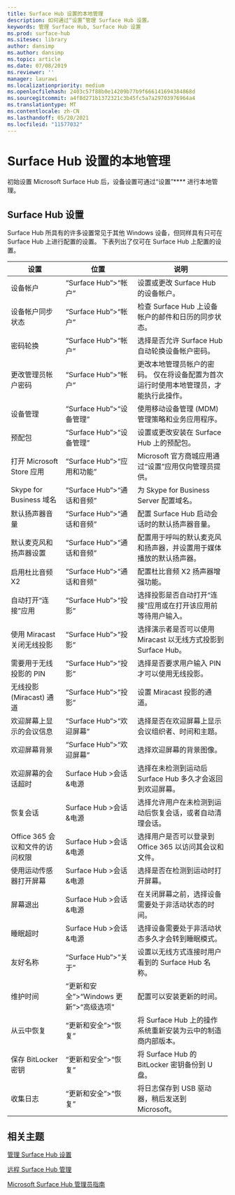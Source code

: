 ```yaml
---
title: Surface Hub 设置的本地管理
description: 如何通过“设置”管理 Surface Hub 设置。
keywords: 管理 Surface Hub, Surface Hub 设置
ms.prod: surface-hub
ms.sitesec: library
author: dansimp
ms.author: dansimp
ms.topic: article
ms.date: 07/08/2019
ms.reviewer: ''
manager: laurawi
ms.localizationpriority: medium
ms.openlocfilehash: 2403c57f88b0e14209b77b9f666141694384868d
ms.sourcegitcommit: a4f8d271b1372321c3b45fc5a7a29703976964a4
ms.translationtype: MT
ms.contentlocale: zh-CN
ms.lasthandoff: 05/20/2021
ms.locfileid: "11577032"
---
```

# <a name="local-management-for-surface-hub-settings"></a>Surface Hub 设置的本地管理

初始设置 Microsoft Surface Hub 后，设备设置可通过“设置”**** 进行本地管理。

## <a name="surface-hub-settings"></a>Surface Hub 设置

Surface Hub 所具有的许多设置常见于其他 Windows 设备，但同样具有只可在 Surface Hub 上进行配置的设置。 下表列出了仅可在 Surface Hub 上配置的设置。 

| 设置 | 位置 | 说明 |
| ------- | -------- | ----------- |
| 设备帐户 | “Surface Hub”>“帐户” | 设置或更改 Surface Hub 的设备帐户。 |
| 设备帐户同步状态 | “Surface Hub”>“帐户” | 检查 Surface Hub 上设备帐户的邮件和日历的同步状态。 |
| 密码轮换 | “Surface Hub”>“帐户” | 选择是否允许 Surface Hub 自动轮换设备帐户密码。|
| 更改管理员帐户密码  | “Surface Hub”>“帐户” | 更改本地管理员帐户的密码。 仅在将设备配置为首次运行时使用本地管理员，才能执行此操作。 |
| 设备管理 | “Surface Hub”>“设备管理” | 使用移动设备管理 (MDM) 管理策略和业务应用程序。 |
| 预配包 | “Surface Hub”>“设备管理” | 设置或更改安装在 Surface Hub 上的预配包。 |
| 打开 Microsoft Store 应用 | “Surface Hub”>“应用和功能” | Microsoft 官方商城应用通过“设置”应用仅向管理员提供。 |
| Skype for Business 域名 | “Surface Hub”>“通话和音频” | 为 Skype for Business Server 配置域名。 |
| 默认扬声器音量 | “Surface Hub”>“通话和音频” | 配置 Surface Hub 启动会话时的默认扬声器音量。 |
| 默认麦克风和扬声器设置 | “Surface Hub”>“通话和音频” | 配置用于呼叫的默认麦克风和扬声器，并设置用于媒体播放的默认扬声器。 |
| 启用杜比音频 X2 | “Surface Hub”>“通话和音频” | 配置杜比音频 X2 扬声器增强功能。 |
| 自动打开“连接”应用 | “Surface Hub”>“投影” | 选择投影是否自动打开“连接”应用或在打开该应用前等待用户输入。 |
| 使用 Miracast 关闭无线投影 | “Surface Hub”>“投影” | 选择演示者是否可以使用 Miracast 以无线方式投影到 Surface Hub。 |
| 需要用于无线投影的 PIN | “Surface Hub”>“投影” | 选择是否要求用户输入 PIN 才可以使用无线投影。 |
| 无线投影 (Miracast) 通道 | “Surface Hub”>“投影” | 设置 Miracast 投影的通道。 |
| 欢迎屏幕上显示的会议信息 | “Surface Hub”>“欢迎屏幕” | 选择是否在欢迎屏幕上显示会议组织者、时间和主题。 |
| 欢迎屏幕背景 |  “Surface Hub”>“欢迎屏幕” | 选择欢迎屏幕的背景图像。 |
| 欢迎屏幕的会话超时 | Surface Hub >会话&电源 | 选择在未检测到运动后 Surface Hub 多久才会返回到欢迎屏幕。 |
| 恢复会话 | Surface Hub >会话&电源 | 选择允许用户在未检测到运动后恢复会话，或者自动清理会话。 |
| Office 365 会议和文件的访问权限 | Surface Hub >会话&电源 | 选择用户是否可以登录到 Office 365 以访问其会议和文件。 |
| 使用运动传感器打开屏幕 | Surface Hub >会话&电源 | 选择是否在检测到运动时打开屏幕。 |
| 屏幕退出 | Surface Hub >会话&电源 | 在关闭屏幕之前，选择设备需要处于非活动状态的时间。 |
| 睡眠超时 | Surface Hub >会话&电源 | 选择设备需要处于非活动状态多久才会转到睡眠模式。 |
| 友好名称 | “Surface Hub”>“关于” | 设置以无线方式连接时用户看到的 Surface Hub 名称。 |
| 维护时间 | “更新和安全”&gt;“Windows 更新”&gt;“高级选项” | 配置可以安装更新的时间。 |
| 从云中恢复 | “更新和安全”>“恢复” | 将 Surface Hub 上的操作系统重新安装为云中的制造商内部版本。 |
| 保存 BitLocker 密钥 | “更新和安全”>“恢复” | 将 Surface Hub 的 BitLocker 密钥备份到 U 盘。 |
| 收集日志 | “更新和安全”&gt;“恢复” | 将日志保存到 USB 驱动器，稍后发送到 Microsoft。 | 

## <a name="related-topics"></a>相关主题

[管理 Surface Hub 设置](manage-surface-hub-settings.md)

[远程 Surface Hub 管理](remote-surface-hub-management.md)

[Microsoft Surface Hub 管理员指南](surface-hub-administrators-guide.md)
